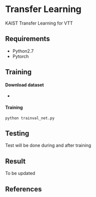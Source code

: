 # Transfer Learning
KAIST Transfer Learning for VTT


Requirements
------------

* Python2.7
* Pytorch

Training
--------

#### Download dataset
* 

#### Training
```
python trainval_net.py
```

Testing
-------

Test will be done during and after training

Result
------
To be updated

References
----------
